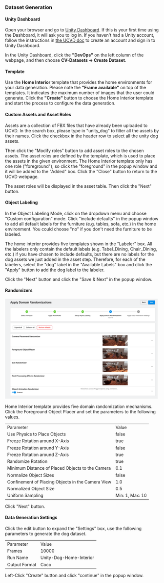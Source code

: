### Dataset Generation

#### Unity Dashboard

Open your browser and go to [Unity Dashboard](https://dashboard.unity3d.com/). If this is your first time using the Dashboard, it will ask you to log in. If you haven't had a Unity account, follow the instructions in [the UCVD doc](ucvd.md) to create an account and sign in to Unity Dashboard.

In the Unity Dashboard, click the **"DevOps"** on the left column of the webpage, and then choose **CV-Datasets -> Create Dataset**.

#### Template

Use the **Home Interior** template that provides the home environments for your data generation. Please note the **"Frame available"** on top of the templates. It indicates the maximum number of images that the user could generate. Click the **"Create"** button to choose the Home Interior template and start the process to configure the data generation.

#### Custom Assets and Asset Roles

Assets are a collection of FBX files that have already been uploaded to UCVD. In the search box, please type in "unity_dog" to filter all the assets by their names. Click the checkbox in the header row to select all the unity dog assets.

Then click the "Modify roles" button to add asset roles to the chosen assets. The asset roles are defined by the template, which is used to place the assets in the given environment. The Home Interior template only has one role ("foreground"), so click the "foreground" in the popup window and it will be added to the "Added" box. Click the "Close" button to return to the UCVD webpage.

The asset roles will be displayed in the asset table. Then click the "Next" button.

#### Object Labeling

In the Object Labeling Mode, click on the dropdown menu and choose "Custom configuration" mode. Click "include defaults" in the popup window to add all default labels for the furniture (e.g. tables, sofa, etc.) in the home environment. You could choose "no" if you don't need the furniture to be labeled.

The home interior provides five templates shown in the "Labeler" box. All the labelers only contain the default labels (e.g. Tabel\_Dining, Chair\_Dining, etc.) if you have chosen to include defaults, but there are no labels for the dog assets we just added in the asset step. Therefore, for each of the labelers, select the "dog" label in the "Available Labels" box and click the "Apply" button to add the dog label to the labeler.

Click the "Next" button and click the "Save & Next" in the popup window.

#### Randomizers

<img src="images/ucvd-randomizer.png" alt="randomizers" width="500"/>

Home Interior template provides five domain randomization mechanisms. Click the Foreground Object Placer and set the parameters to the following values.

<table>
<tr>
  <td>Parameter</td>
  <td>Value</td>
</tr>
<tr><td>Use Physics to Place Objects</td><td>false</td>
<tr><td>Freeze Rotation around X-Axis</td><td>true</td>
<tr><td>Freeze Rotation around Y-Axis</td><td>false</td>
<tr><td>Freeze Rotation around Z-Axis</td><td>true</td>
<tr><td>Randomize Rotation</td><td>true</td>
<tr><td>Minimum Distance of Placed Objects to the Camera</td><td>0.1</td>
<tr><td>Normalize Object Sizes</td><td>false</td>
<tr><td>Confinement of Placing Objects in the Camera View</td><td>1.0</td>
<tr><td>Normalized Object Size</td><td>0.5</td>
<tr><td>Uniform Sampling</td><td>Min: 1, Max: 10</td>
</table>

Click "Next" button.

#### Data Generation Settings

Click the edit button to expand the "Settings" box, use the following parameters to generate the dog dataset.

<table>
<tr>
  <td>Parameter</td>
  <td>Value</td>
</tr>
<tr><td>Frames</td><td>10000</td>
<tr><td>Run Name</td><td>Unity-Dog-Home-Interior</td>
<tr><td>Output Format</td><td>Coco</td>
</table>

Left-Click "Create" button and click "continue" in the popup window.
